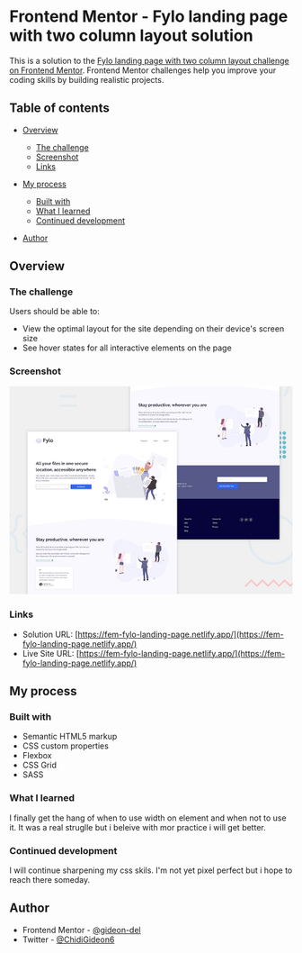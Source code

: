 # Frontend Mentor - Fylo landing page with two column layout solution

This is a solution to the [Fylo landing page with two column layout challenge on Frontend Mentor](https://www.frontendmentor.io/challenges/fylo-landing-page-with-two-column-layout-5ca5ef041e82137ec91a50f5). Frontend Mentor challenges help you improve your coding skills by building realistic projects.

## Table of contents

- [Overview](#overview)
  - [The challenge](#the-challenge)
  - [Screenshot](#screenshot)
  - [Links](#links)
- [My process](#my-process)

  - [Built with](#built-with)
  - [What I learned](#what-i-learned)
  - [Continued development](#continued-development)

- [Author](#author)

## Overview

### The challenge

Users should be able to:

- View the optimal layout for the site depending on their device's screen size
- See hover states for all interactive elements on the page

### Screenshot

![](./design/desktop-preview.jpg)

### Links

- Solution URL: [https://fem-fylo-landing-page.netlify.app/](https://fem-fylo-landing-page.netlify.app/)
- Live Site URL: [https://fem-fylo-landing-page.netlify.app/](https://fem-fylo-landing-page.netlify.app/)

## My process

### Built with

- Semantic HTML5 markup
- CSS custom properties
- Flexbox
- CSS Grid
- SASS

### What I learned

I finally get the hang of when to use width on element and when not to use it. It was a real struglle but i beleive with mor practice i will get better.

### Continued development

I will continue sharpening my css skils. I'm not yet pixel perfect but i hope to reach there someday.

## Author

- Frontend Mentor - [@gideon-del](https://www.frontendmentor.io/profile/gideon-del)
- Twitter - [@ChidiGideon6](https://twitter.com/ChidiGideon6?t=KBnFoNU6Wxds9IwRR9IPPQ&s=09)
